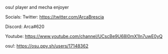 osu! player and mecha enjoyer

Socials:
Twitter: https://twitter.com/ArcaBrescia

Discord: Arca#620

Youtube: https://www.youtube.com/channel/UCscBe9U68l0mX1In7uwE0yQ

osu!: https://osu.ppy.sh/users/17148362

